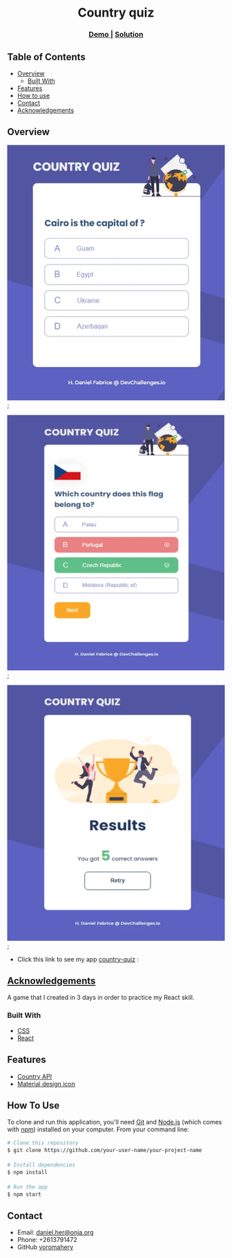 <h1 align="center">Country quiz</h1>

<div align="center">
  <h3>
    <a href="https://country-quiz-daniel.netlify.app/">
      Demo
    </a>
    <span> | </span>
    <a href="https://{your-url-to-the-solution}">
      Solution
    </a>
  </h3>
</div>

<!-- TABLE OF CONTENTS -->

## Table of Contents

- [Overview](#overview)
  - [Built With](#built-with)
- [Features](#features)
- [How to use](#how-to-use)
- [Contact](#contact)
- [Acknowledgements](#acknowledgements)

<!-- OVERVIEW -->

## Overview

![home](./images/home.webp);

![clicked](./images/clicked.webp);

![score](./images/score.webp);

- Click this link to see my app [country-quiz](https://country-quiz-daniel.netlify.app/) :

## [Acknowledgements](#acknowledgements)
A game that I created in 3 days in order to practice my React skill.

### Built With

- [CSS](https://developer.mozilla.org/en-US/docs/Web/CSS)
- [React](https://reactjs.org/)

## Features

- [Country API](https://restcountries.eu/)
- [Material design icon](https://google.github.io/material-design-icons/)

## How To Use

To clone and run this application, you'll need [Git](https://git-scm.com) and [Node.js](https://nodejs.org/en/download/) (which comes with [npm](http://npmjs.com)) installed on your computer. From your command line:

```bash
# Clone this repository
$ git clone https://github.com/your-user-name/your-project-name

# Install dependencies
$ npm install

# Run the app
$ npm start
```

## Contact

- Email: daniel.her@onja.org
- Phone: +2613791472
- GitHub [voromahery](https://github.com/voromahery/country-quiz)
